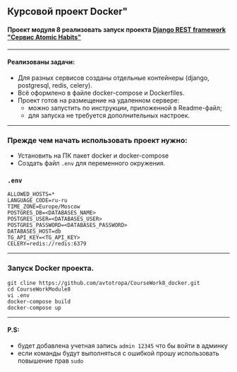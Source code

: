 ## Курсовой проект Docker"

#### Проект модуля 8 реализовать запуск проекта [Django REST framework "Сервис Atomic Habits"](https://github.com/4byra6ka/CourseWorkModule7.git)
***
#### Реализованы задачи:
* Для разных сервисов созданы отдельные контейнеры (django, postgresql, redis, celery).
* Всё оформлено в файле docker-compose и Dockerfiles.
* Проект готов на размещение на удаленном сервере: 
  * можно запустить по инструкции, приложенной в Readme-файл;
  * для запуска не требуется дополнительных настроек.

***
### Прежде чем начать использовать проект нужно:
* Установить на ПК пакет docker и docker-compose
* Создать файл `.env` для переменного окружения.

### `.env`
    ALLOWED_HOSTS=*
    LANGUAGE_CODE=ru-ru
    TIME_ZONE=Europe/Moscow
    POSTGRES_DB=<DATABASES_NAME>
    POSTGRES_USER=<DATABASES_USER>
    POSTGRES_PASSWORD=<DATABASES_PASSWORD>
    DATABASES_HOST=db
    TG_API_KEY=<TG_API_KEY>
    CELERY=redis://redis:6379

***
### Запуск Docker проекта.
    git cline https://github.com/avtotropa/CourseWork8_docker.git
    cd CourseWorkModule8
    vi .env
    docker-compose build
    docker-compose up
***
#### P.S:
* будет добавлена учетная запись `admin 12345` что бы войти в админку
* если команды будут выполняться с ошибкой прошу использовать повышение прав `sudo`
